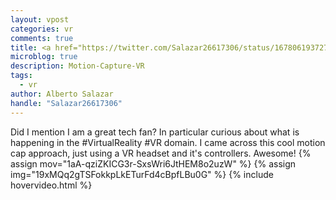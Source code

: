 ```yaml
---
layout: vpost
categories: vr
comments: true
title: <a href="https://twitter.com/Salazar26617306/status/1678061937270169603">Motion Capture Innovation in VR</a>
microblog: true
description: Motion-Capture-VR
tags: 
  - vr
author: Alberto Salazar
handle: "Salazar26617306"
---
```


Did I mention I am a great tech fan? In particular curious about what is happening in the #VirtualReality #VR domain. I came across this cool motion cap approach, just using a VR headset and it's controllers. Awesome!
{% assign mov="1aA-qziZKICG3r-SxsWri6JtHEM8o2uzW" %}
{% assign img="19xMQq2gTSFokkpLkETurFd4cBpfLBu0G" %}
{% include hovervideo.html %}
